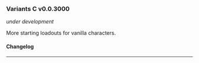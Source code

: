 ### Variants C v0.0.3000
*under development*

More starting loadouts for vanilla characters.




#### Changelog
---